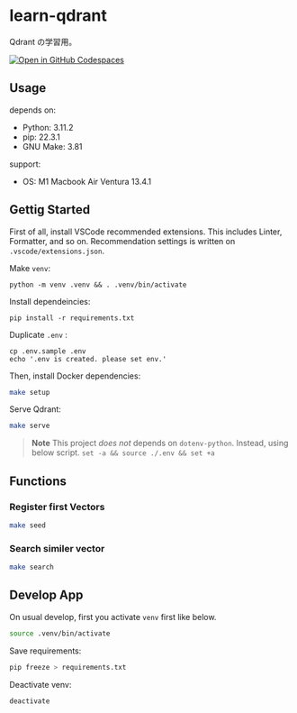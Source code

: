 # learn-qdrant
Qdrant の学習用。

[![Open in GitHub Codespaces](https://github.com/codespaces/badge.svg)](https://github.com/codespaces/new?hide_repo_select=true&ref=main&repo=686856069&skip_quickstart=true)

## Usage

depends on:
- Python: 3.11.2
- pip: 22.3.1
- GNU Make: 3.81

support:
- OS: M1 Macbook Air Ventura 13.4.1

## Gettig Started
First of all, install VSCode recommended extensions. This includes Linter, Formatter, and so on. Recommendation settings is written on `.vscode/extensions.json`.

Make `venv`:

```
python -m venv .venv && . .venv/bin/activate
```

Install dependeincies:

```
pip install -r requirements.txt
```

Duplicate `.env` :

```
cp .env.sample .env
echo '.env is created. please set env.'
```

Then, install Docker dependencies:

```bash
make setup
```

Serve Qdrant:

```bash
make serve
```

> **Note**
This project *does not* depends on `dotenv-python`. Instead, using below script.
> `set -a && source ./.env && set +a`

## Functions

### Register first Vectors

```bash
make seed
```

### Search similer vector

```bash
make search
```


## Develop App
On usual develop, first you activate `venv` first like below.

```bash
source .venv/bin/activate
```

Save requirements:

```bash
pip freeze > requirements.txt
```

Deactivate venv:

```bash
deactivate
```
